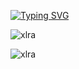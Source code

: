 <a href="https://git.io/typing-svg"><img src="https://readme-typing-svg.demolab.com?font=Source+Code+Pro&size=22&duration=2200&pause=200&color=39DC58&multiline=true&width=475&height=100&lines=Venkat+Yenduri;CS+Student+%40+Wayne+State+University;Data+Science+Engineer" alt="Typing SVG" /></a>

<p><img align="center" src="https://github-readme-streak-stats.herokuapp.com/?user=xlra&" alt="xlra" /></p>

<p><img align="center" src="https://github-readme-stats.vercel.app/api/top-langs?username=xlra&show_icons=true&locale=en&layout=compact" alt="xlra" /></p>

